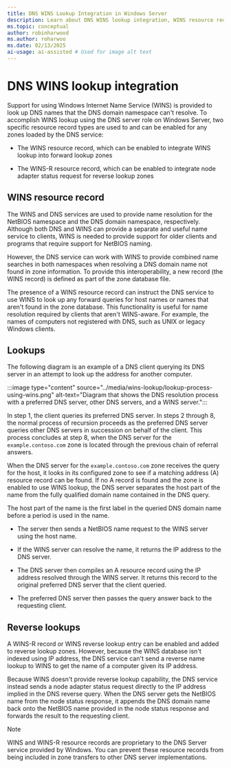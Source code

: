 ```yaml
---
title: DNS WINS Lookup Integration in Windows Server
description: Learn about DNS WINS lookup integration, WINS resource records, how WINS lookup works, and how WINS reverse lookup works in Windows Server.
ms.topic: conceptual
author: robinharwood
ms.author: roharwoo
ms.date: 02/13/2025
ai-usage: ai-assisted # Used for image alt text
---
```


# DNS WINS lookup integration

Support for using Windows Internet Name Service (WINS) is provided to look up DNS names that the DNS domain namespace can't resolve. To accomplish WINS lookup using the DNS server role on Windows Server, two specific resource record types are used to and can be enabled for any zones loaded by the DNS service:

- The WINS resource record, which can be enabled to integrate WINS lookup into forward lookup zones

- The WINS-R resource record, which can be enabled to integrate node adapter status request for reverse lookup zones

## WINS resource record

The WINS and DNS services are used to provide name resolution for the NetBIOS namespace and the DNS domain namespace, respectively. Although both DNS and WINS can provide a separate and useful name service to clients, WINS is needed to provide support for older clients and programs that require support for NetBIOS naming.

However, the DNS service can work with WINS to provide combined name searches in both namespaces when resolving a DNS domain name not found in zone information. To provide this interoperability, a new record (the WINS record) is defined as part of the zone database file.

The presence of a WINS resource record can instruct the DNS service to use WINS to look up any forward queries for host names or names that aren't found in the zone database. This functionality is useful for name resolution required by clients that aren't WINS-aware. For example, the names of computers not registered with DNS, such as UNIX or legacy Windows clients.

## Lookups

The following diagram is an example of a DNS client querying its DNS server in an attempt to look up the address for another computer.

:::image type="content" source="../media/wins-lookup/lookup-process-using-wins.png" alt-text="Diagram that shows the DNS resolution process with a preferred DNS server, other DNS servers, and a WINS server.":::

In step 1, the client queries its preferred DNS server. In steps 2 through 8, the normal process of recursion proceeds as the preferred DNS server queries other DNS servers in succession on behalf of the client. This process concludes at step 8, when the DNS server for the `example.contoso.com` zone is located through the previous chain of referral answers.

When the DNS server for the `example.contoso.com` zone receives the query for the host, it looks in its configured zone to see if a matching address (A) resource record can be found. If no A record is found and the zone is enabled to use WINS lookup, the  DNS server separates the host part of the name from the fully qualified domain name contained in the DNS query.

The host part of the name is the first label in the queried DNS domain name before a period is used in the name.

- The server then sends a NetBIOS name request to the WINS server using the host name.

- If the WINS server can resolve the name, it returns the IP address to the DNS server.

- The DNS server then compiles an A resource record using the IP address resolved through the WINS server. It returns this record to the original preferred DNS server that the client queried.

- The preferred DNS server then passes the query answer back to the requesting client.

## Reverse lookups

A WINS-R record or WINS reverse lookup entry can be enabled and added to reverse lookup zones. However, because the WINS database isn't indexed using IP address, the DNS service can't send a reverse name lookup to WINS to get the name of a computer given its IP address.

Because WINS doesn't provide reverse lookup capability, the DNS service instead sends a node adapter status request directly to the IP address implied in the DNS reverse query. When the DNS server gets the NetBIOS name from the node status response, it appends the DNS domain name back onto the NetBIOS name provided in the node status response and forwards the result to the requesting client.

> [!NOTE]
> WINS and WINS-R resource records are proprietary to the DNS Server service provided by Windows. You can prevent these resource records from being included in zone transfers to other DNS server implementations.
